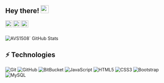 

## Hey there! <img src="https://media.giphy.com/media/hvRJCLFzcasrR4ia7z/giphy.gif" width="25px">


<a  href="https://www.linkedin.com/in/erikhern%C3%A1ndez161/">
  <img align="left" alt="Erik Hernandez LinkedIN" width="22px" src="https://raw.githubusercontent.com/peterthehan/peterthehan/master/assets/linkedin.svg" />
</a>

<a  href="https://www.behance.net/erikhernandez161">
  <img align="left" alt="Erik Hernandez Behance" width="22px" src="https://user-images.githubusercontent.com/26189854/106710625-dca4a700-65bb-11eb-8ed6-41c624fc6db0.png" />
</a>

<a href="https://wakatime.com/@e9589783-80d1-42bf-9cd3-7770c15b576e">
  <img align="left" alt="Erik Hernandez Behance" width="22px" src="https://user-images.githubusercontent.com/26189854/106711049-87b56080-65bc-11eb-8359-aa726209c2a3.png" />
</a><br/><br/>

![AVS1508´ GitHub Stats](https://github-readme-stats.vercel.app/api?username=Erik161&&show_icons=true&title_color=ffffff&icon_color=bb2acf&text_color=daf7dc&bg_color=151515)


## ⚡ Technologies
![Git](https://img.shields.io/badge/-Git-black?style=flat-square&logo=git)
![GitHub](https://img.shields.io/badge/-GitHub-181717?style=flat-square&logo=github)
![BitBucket](https://img.shields.io/badge/-BitBucket-darkblue?style=flat-square&logo=bitbucket)
![JavaScript](https://img.shields.io/badge/-JavaScript-black?style=flat-square&logo=javascript)
![HTML5](https://img.shields.io/badge/-HTML5-E34F26?style=flat-square&logo=html5&logoColor=white)
![CSS3](https://img.shields.io/badge/-CSS3-1572B6?style=flat-square&logo=css3)
![Bootstrap](https://img.shields.io/badge/-Bootstrap-563D7C?style=flat-square&logo=bootstrap)
![MySQL](https://img.shields.io/badge/-MySQL-black?style=flat-square&logo=mysql)



 












<!--
**Erik161/Erik161** is a ✨ _special_ ✨ repository because its `README.md` (this file) appears on your GitHub profile.

Here are some ideas to get you started:

- 🔭 I’m currently working on ...
- 🌱 I’m currently learning ...
- 👯 I’m looking to collaborate on ...
- 🤔 I’m looking for help with ...
- 💬 Ask me about ...
- 📫 How to reach me: ...
- 😄 Pronouns: ...
- ⚡ Fun fact: ...
-->















